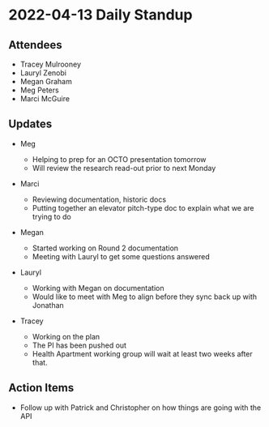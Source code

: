 # 2022-04-13 Daily Standup
## Attendees
- Tracey Mulrooney
- Lauryl Zenobi
- Megan Graham
- Meg Peters
- Marci McGuire

## Updates 
- Meg
	- Helping to prep for an OCTO presentation tomorrow
	- Will review the research read-out prior to next Monday 
- Marci
	- Reviewing documentation, historic docs
	- Putting together an elevator pitch-type doc to explain what we are trying to do
	
- Megan
	- Started working on Round 2 documentation
	- Meeting with Lauryl to get some questions answered
	
- Lauryl
	- Working with Megan on documentation
	- Would like to meet with Meg to align before they sync back up with Jonathan
	
- Tracey
	- Working on the plan
	- The PI has been pushed out
	- Health Apartment working group will wait at least two weeks after that.


## Action Items

- Follow up with Patrick and Christopher on how things are going with the API
